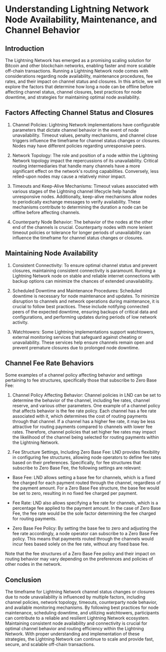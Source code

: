 # Understanding Lightning Network Node Availability, Maintenance, and Channel Behavior


## Introduction
The Lightning Network has emerged as a promising scaling solution for Bitcoin and other blockchain networks, enabling faster and more scalable off-chain transactions. Running a Lightning Network node comes with considerations regarding node availability, maintenance procedures, fee rates, and their impact on channel status and closures. In this article, we will explore the factors that determine how long a node can be offline before affecting channel status, channel closures, best practices for node downtime, and strategies for maintaining optimal node availability.

## Factors Affecting Channel Status and Closures

1. Channel Policies:
    Lightning Network implementations have configurable parameters that dictate channel behavior in the event of node unavailability. Timeout values, penalty mechanisms, and channel close triggers influence the timeframe for channel status changes or closures. Nodes may have different policies regarding unresponsive peers.

1. Network Topology:
    The role and position of a node within the Lightning Network topology impact the repercussions of its unavailability. Critical routing intermediaries that handle many channels have a more significant effect on the network's routing capabilities. Conversely, less relied-upon nodes may cause a relatively minor impact.

1. Timeouts and Keep-Alive Mechanisms:
    Timeout values associated with various stages of the Lightning channel lifecycle help handle unresponsive nodes. Additionally, keep-alive mechanisms allow nodes to periodically exchange messages to verify availability. These mechanisms contribute to determining the duration a node can be offline before affecting channels.

1. Counterparty Node Behavior:
    The behavior of the nodes at the other end of the channels is crucial. Counterparty nodes with more lenient timeout policies or tolerance for longer periods of unavailability can influence the timeframe for channel status changes or closures.

## Maintaining Node Availability

1. Consistent Connectivity:
    To ensure optimal channel status and prevent closures, maintaining consistent connectivity is paramount. Running a Lightning Network node on stable and reliable internet connections with backup options can minimize the chances of extended unavailability.

2. Scheduled Downtime and Maintenance Procedures:
    Scheduled downtime is necessary for node maintenance and updates. To minimize disruption to channels and network operations during maintenance, it is crucial to follow best practices. These include notifying connected peers of the expected downtime, ensuring backups of critical data and configurations, and performing updates during periods of low network activity.

1.  Watchtowers:
    Some Lightning implementations support watchtowers, external monitoring services that safeguard against cheating or unavailability. These services help ensure channels remain open and prevent premature closures due to prolonged node downtime.

## Channel Fee Rate Behaviors

Some examples of a channel policy affecting behavior and settings pertaining to fee structures, specifically those that subscribe to Zero Base Fee:

1. Channel Policy Affecting Behavior:
    Channel policies in LND can be set to determine the behavior of the channel, including fee rates, channel reserve, and various other parameters. One example of a channel policy that affects behavior is the fee rate policy. Each channel has a fee rate associated with it, which determines the cost of routing payments through that channel. If a channel has a higher fee rate, it may be less attractive for routing payments compared to channels with lower fee rates. Therefore, channel policies that set higher fee rates may impact the likelihood of the channel being selected for routing payments within the Lightning Network.

1. Fee Structure Settings, Including Zero Base Fee:
    LND provides flexibility in configuring fee structures, allowing node operators to define fee rates based on their preferences. Specifically, for fee structures that subscribe to Zero Base Fee, the following settings are relevant:

* Base Fee: LND allows setting a base fee for channels, which is a fixed fee charged for each payment routed through the channel, regardless of the payment amount. For a Zero Base Fee structure, the base fee would be set to zero, resulting in no fixed fee charged per payment.

* Fee Rate: LND also allows specifying a fee rate for channels, which is a percentage fee applied to the payment amount. In the case of Zero Base Fee, the fee rate would be the sole factor determining the fee charged for routing payments.

* Zero Base Fee Policy: By setting the base fee to zero and adjusting the fee rate accordingly, a node operator can subscribe to a Zero Base Fee policy. This means that payments routed through the channels would incur fees based solely on the fee rate, without any fixed base fee.

Note that the fee structures of a Zero Base Fee policy and their impact on routing behavior may vary depending on the preferences and policies of other nodes in the network.


## Conclusion
The timeframe for Lightning Network channel status changes or closures due to node unavailability is influenced by multiple factors, including channel policies, network topology, timeouts, counterparty node behavior, and available monitoring mechanisms. By following best practices for node maintenance, scheduling downtime, and utilizing watchtowers, participants can contribute to a reliable and resilient Lightning Network ecosystem. Maintaining consistent node availability and connectivity is crucial for optimal channel behavior and routing efficiency within the Lightning Network. With proper understanding and implementation of these strategies, the Lightning Network can continue to scale and provide fast, secure, and scalable off-chain transactions.